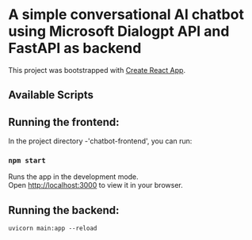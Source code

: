 # A simple conversational AI chatbot using Microsoft Dialogpt API and FastAPI as backend

This project was bootstrapped with [Create React App](https://github.com/facebook/create-react-app).

## Available Scripts

## Running the frontend:

In the project directory -'chatbot-frontend', you can run:

### `npm start`

Runs the app in the development mode.\
Open [http://localhost:3000](http://localhost:3000) to view it in your browser.

## Running the backend:

`uvicorn main:app --reload`


